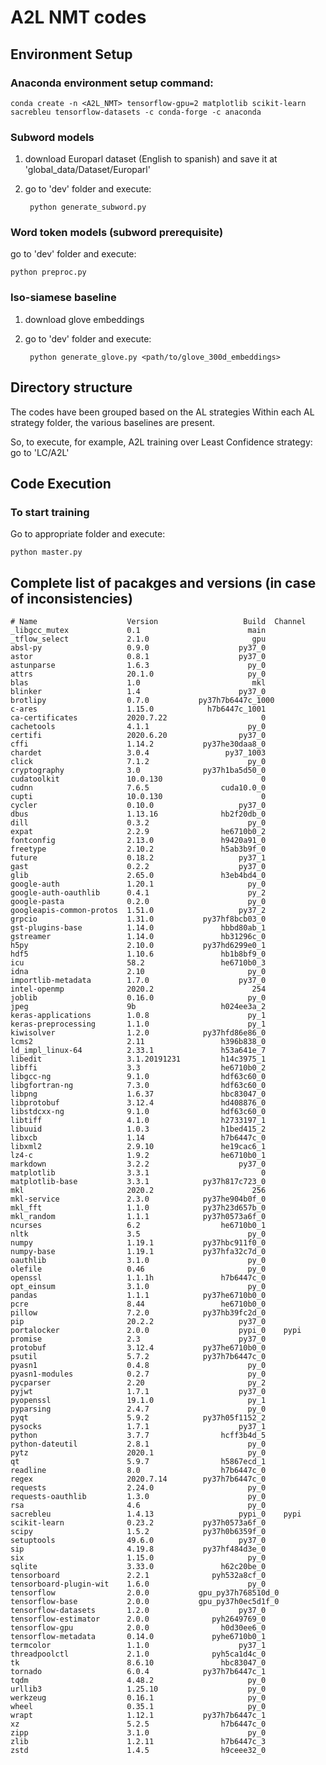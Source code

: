 # A2L NMT codes



## Environment Setup

### Anaconda environment setup command:

    conda create -n <A2L_NMT> tensorflow-gpu=2 matplotlib scikit-learn sacrebleu tensorflow-datasets -c conda-forge -c anaconda

### Subword models
1. download Europarl dataset (English to spanish) and save it at 'global_data/Dataset/Europarl'
2. go to 'dev' folder and execute:

        python generate_subword.py

### Word token models (subword prerequisite)
go to 'dev' folder and execute:

    python preproc.py

### Iso-siamese baseline
1. download glove embeddings
2. go to 'dev' folder and execute:

        python generate_glove.py <path/to/glove_300d_embeddings>




## Directory structure

The codes have been grouped based on the AL strategies
Within each AL strategy folder, the various baselines are present.

So, to execute, for example, A2L training over Least Confidence strategy:
  go to 'LC/A2L'





## Code Execution

### To start training
Go to appropriate folder and execute:

    python master.py





## Complete list of pacakges and versions (in case of inconsistencies)

    # Name                    Version                   Build  Channel
    _libgcc_mutex             0.1                        main
    _tflow_select             2.1.0                       gpu
    absl-py                   0.9.0                    py37_0
    astor                     0.8.1                    py37_0
    astunparse                1.6.3                      py_0
    attrs                     20.1.0                     py_0
    blas                      1.0                         mkl
    blinker                   1.4                      py37_0
    brotlipy                  0.7.0           py37h7b6447c_1000
    c-ares                    1.15.0            h7b6447c_1001
    ca-certificates           2020.7.22                     0
    cachetools                4.1.1                      py_0
    certifi                   2020.6.20                py37_0
    cffi                      1.14.2           py37he30daa8_0
    chardet                   3.0.4                 py37_1003
    click                     7.1.2                      py_0
    cryptography              3.0              py37h1ba5d50_0
    cudatoolkit               10.0.130                      0
    cudnn                     7.6.5                cuda10.0_0
    cupti                     10.0.130                      0
    cycler                    0.10.0                   py37_0
    dbus                      1.13.16              hb2f20db_0
    dill                      0.3.2                      py_0
    expat                     2.2.9                he6710b0_2
    fontconfig                2.13.0               h9420a91_0
    freetype                  2.10.2               h5ab3b9f_0
    future                    0.18.2                   py37_1
    gast                      0.2.2                    py37_0
    glib                      2.65.0               h3eb4bd4_0
    google-auth               1.20.1                     py_0
    google-auth-oauthlib      0.4.1                      py_2
    google-pasta              0.2.0                      py_0
    googleapis-common-protos  1.51.0                   py37_2
    grpcio                    1.31.0           py37hf8bcb03_0
    gst-plugins-base          1.14.0               hbbd80ab_1
    gstreamer                 1.14.0               hb31296c_0
    h5py                      2.10.0           py37hd6299e0_1
    hdf5                      1.10.6               hb1b8bf9_0
    icu                       58.2                 he6710b0_3
    idna                      2.10                       py_0
    importlib-metadata        1.7.0                    py37_0
    intel-openmp              2020.2                      254
    joblib                    0.16.0                     py_0
    jpeg                      9b                   h024ee3a_2
    keras-applications        1.0.8                      py_1
    keras-preprocessing       1.1.0                      py_1
    kiwisolver                1.2.0            py37hfd86e86_0
    lcms2                     2.11                 h396b838_0
    ld_impl_linux-64          2.33.1               h53a641e_7
    libedit                   3.1.20191231         h14c3975_1
    libffi                    3.3                  he6710b0_2
    libgcc-ng                 9.1.0                hdf63c60_0
    libgfortran-ng            7.3.0                hdf63c60_0
    libpng                    1.6.37               hbc83047_0
    libprotobuf               3.12.4               hd408876_0
    libstdcxx-ng              9.1.0                hdf63c60_0
    libtiff                   4.1.0                h2733197_1
    libuuid                   1.0.3                h1bed415_2
    libxcb                    1.14                 h7b6447c_0
    libxml2                   2.9.10               he19cac6_1
    lz4-c                     1.9.2                he6710b0_1
    markdown                  3.2.2                    py37_0
    matplotlib                3.3.1                         0
    matplotlib-base           3.3.1            py37h817c723_0
    mkl                       2020.2                      256
    mkl-service               2.3.0            py37he904b0f_0
    mkl_fft                   1.1.0            py37h23d657b_0
    mkl_random                1.1.1            py37h0573a6f_0
    ncurses                   6.2                  he6710b0_1
    nltk                      3.5                        py_0
    numpy                     1.19.1           py37hbc911f0_0
    numpy-base                1.19.1           py37hfa32c7d_0
    oauthlib                  3.1.0                      py_0
    olefile                   0.46                       py_0
    openssl                   1.1.1h               h7b6447c_0
    opt_einsum                3.1.0                      py_0
    pandas                    1.1.1            py37he6710b0_0
    pcre                      8.44                 he6710b0_0
    pillow                    7.2.0            py37hb39fc2d_0
    pip                       20.2.2                   py37_0
    portalocker               2.0.0                    pypi_0    pypi
    promise                   2.3                      py37_0
    protobuf                  3.12.4           py37he6710b0_0
    psutil                    5.7.2            py37h7b6447c_0
    pyasn1                    0.4.8                      py_0
    pyasn1-modules            0.2.7                      py_0
    pycparser                 2.20                       py_2
    pyjwt                     1.7.1                    py37_0
    pyopenssl                 19.1.0                     py_1
    pyparsing                 2.4.7                      py_0
    pyqt                      5.9.2            py37h05f1152_2
    pysocks                   1.7.1                    py37_1
    python                    3.7.7                hcff3b4d_5
    python-dateutil           2.8.1                      py_0
    pytz                      2020.1                     py_0
    qt                        5.9.7                h5867ecd_1
    readline                  8.0                  h7b6447c_0
    regex                     2020.7.14        py37h7b6447c_0
    requests                  2.24.0                     py_0
    requests-oauthlib         1.3.0                      py_0
    rsa                       4.6                        py_0
    sacrebleu                 1.4.13                   pypi_0    pypi
    scikit-learn              0.23.2           py37h0573a6f_0
    scipy                     1.5.2            py37h0b6359f_0
    setuptools                49.6.0                   py37_0
    sip                       4.19.8           py37hf484d3e_0
    six                       1.15.0                     py_0
    sqlite                    3.33.0               h62c20be_0
    tensorboard               2.2.1              pyh532a8cf_0
    tensorboard-plugin-wit    1.6.0                      py_0
    tensorflow                2.0.0           gpu_py37h768510d_0
    tensorflow-base           2.0.0           gpu_py37h0ec5d1f_0
    tensorflow-datasets       1.2.0                    py37_0
    tensorflow-estimator      2.0.0              pyh2649769_0
    tensorflow-gpu            2.0.0                h0d30ee6_0
    tensorflow-metadata       0.14.0             pyhe6710b0_1
    termcolor                 1.1.0                    py37_1
    threadpoolctl             2.1.0              pyh5ca1d4c_0
    tk                        8.6.10               hbc83047_0
    tornado                   6.0.4            py37h7b6447c_1
    tqdm                      4.48.2                     py_0
    urllib3                   1.25.10                    py_0
    werkzeug                  0.16.1                     py_0
    wheel                     0.35.1                     py_0
    wrapt                     1.12.1           py37h7b6447c_1
    xz                        5.2.5                h7b6447c_0
    zipp                      3.1.0                      py_0
    zlib                      1.2.11               h7b6447c_3
    zstd                      1.4.5                h9ceee32_0
